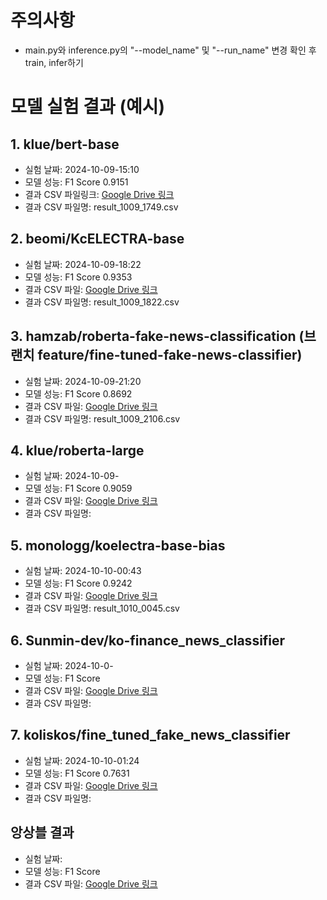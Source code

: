 # 주의사항
- main.py와 inference.py의 "--model_name" 및  "--run_name" 변경 확인 후 train, infer하기


# 모델 실험 결과 (예시)

## 1. klue/bert-base
- 실험 날짜: 2024-10-09-15:10
- 모델 성능: F1 Score 0.9151
- 결과 CSV 파일링크: [Google Drive 링크](https://drive.google.com/file/d/...)
- 결과 CSV 파일명: result_1009_1749.csv

## 2. beomi/KcELECTRA-base
- 실험 날짜: 2024-10-09-18:22
- 모델 성능: F1 Score 0.9353
- 결과 CSV 파일: [Google Drive 링크](https://drive.google.com/file/d/...)
- 결과 CSV 파일명: result_1009_1822.csv

## 3. hamzab/roberta-fake-news-classification (브랜치 feature/fine-tuned-fake-news-classifier)
- 실험 날짜: 2024-10-09-21:20
- 모델 성능: F1 Score 0.8692
- 결과 CSV 파일: [Google Drive 링크](https://drive.google.com/file/d/...)
- 결과 CSV 파일명: result_1009_2106.csv

## 4. klue/roberta-large
- 실험 날짜: 2024-10-09-
- 모델 성능: F1 Score 0.9059
- 결과 CSV 파일: [Google Drive 링크](https://drive.google.com/file/d/...)
- 결과 CSV 파일명: 

## 5. monologg/koelectra-base-bias
- 실험 날짜: 2024-10-10-00:43
- 모델 성능: F1 Score 0.9242
- 결과 CSV 파일: [Google Drive 링크](https://drive.google.com/file/d/...)
- 결과 CSV 파일명: result_1010_0045.csv

## 6. Sunmin-dev/ko-finance_news_classifier
- 실험 날짜: 2024-10-0-
- 모델 성능: F1 Score 
- 결과 CSV 파일: [Google Drive 링크](https://drive.google.com/file/d/...)
- 결과 CSV 파일명: 

## 7. koliskos/fine_tuned_fake_news_classifier
- 실험 날짜: 2024-10-10-01:24
- 모델 성능: F1 Score 0.7631
- 결과 CSV 파일: [Google Drive 링크](https://drive.google.com/file/d/...)
- 결과 CSV 파일명: 


## 앙상블 결과
- 실험 날짜: 
- 모델 성능: F1 Score
- 결과 CSV 파일: [Google Drive 링크](https://drive.google.com/file/d/...)